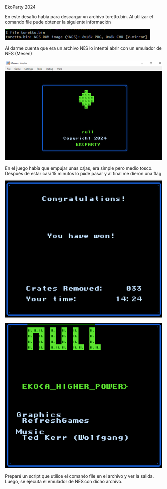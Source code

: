 EkoParty 2024

En este desafío había para descargar un archivo toretto.bin. Al utilizar el comando file pude obtener la siguiente información

![](img1.png)

Al darme cuenta que era un archivo NES lo intenté abrir con un emulador de NES (Mesen)

![](img2.png)

En el juego había que empujar unas cajas, era simple pero medio tosco. Después de estar casi 15 minutos lo pude pasar y al final me dieron una flag

![](img3.png)

![](img4.png)

Preparé un script que utilice el comando file en el archivo y ver la salida. Luego, se ejecuta el emulador de NES con dicho archivo.